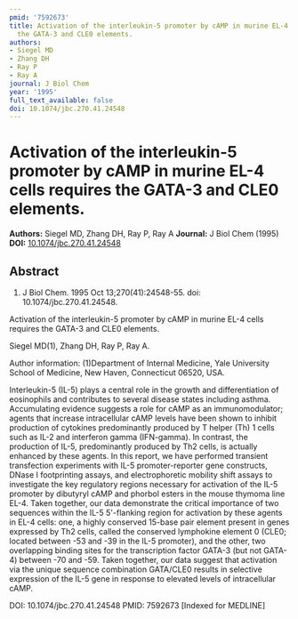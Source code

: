 ```yaml
---
pmid: '7592673'
title: Activation of the interleukin-5 promoter by cAMP in murine EL-4 cells requires
  the GATA-3 and CLE0 elements.
authors:
- Siegel MD
- Zhang DH
- Ray P
- Ray A
journal: J Biol Chem
year: '1995'
full_text_available: false
doi: 10.1074/jbc.270.41.24548
---
```


# Activation of the interleukin-5 promoter by cAMP in murine EL-4 cells requires the GATA-3 and CLE0 elements.
**Authors:** Siegel MD, Zhang DH, Ray P, Ray A
**Journal:** J Biol Chem (1995)
**DOI:** [10.1074/jbc.270.41.24548](https://doi.org/10.1074/jbc.270.41.24548)

## Abstract

1. J Biol Chem. 1995 Oct 13;270(41):24548-55. doi: 10.1074/jbc.270.41.24548.

Activation of the interleukin-5 promoter by cAMP in murine EL-4 cells requires 
the GATA-3 and CLE0 elements.

Siegel MD(1), Zhang DH, Ray P, Ray A.

Author information:
(1)Department of Internal Medicine, Yale University School of Medicine, New 
Haven, Connecticut 06520, USA.

Interleukin-5 (IL-5) plays a central role in the growth and differentiation of 
eosinophils and contributes to several disease states including asthma. 
Accumulating evidence suggests a role for cAMP as an immunomodulator; agents 
that increase intracellular cAMP levels have been shown to inhibit production of 
cytokines predominantly produced by T helper (Th) 1 cells such as IL-2 and 
interferon gamma (IFN-gamma). In contrast, the production of IL-5, predominantly 
produced by Th2 cells, is actually enhanced by these agents. In this report, we 
have performed transient transfection experiments with IL-5 promoter-reporter 
gene constructs, DNase I footprinting assays, and electrophoretic mobility shift 
assays to investigate the key regulatory regions necessary for activation of the 
IL-5 promoter by dibutyryl cAMP and phorbol esters in the mouse thymoma line 
EL-4. Taken together, our data demonstrate the critical importance of two 
sequences within the IL-5 5'-flanking region for activation by these agents in 
EL-4 cells: one, a highly conserved 15-base pair element present in genes 
expressed by Th2 cells, called the conserved lymphokine element 0 (CLE0; located 
between -53 and -39 in the IL-5 promoter), and the other, two overlapping 
binding sites for the transcription factor GATA-3 (but not GATA-4) between -70 
and -59. Taken together, our data suggest that activation via the unique 
sequence combination GATA/CLE0 results in selective expression of the IL-5 gene 
in response to elevated levels of intracellular cAMP.

DOI: 10.1074/jbc.270.41.24548
PMID: 7592673 [Indexed for MEDLINE]

